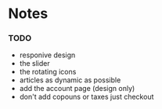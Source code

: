# Notes

### TODO
- responive design
- the slider
- the rotating icons
- articles as dynamic as possible
- add the account page (design only)
- don't add copouns or taxes just checkout

